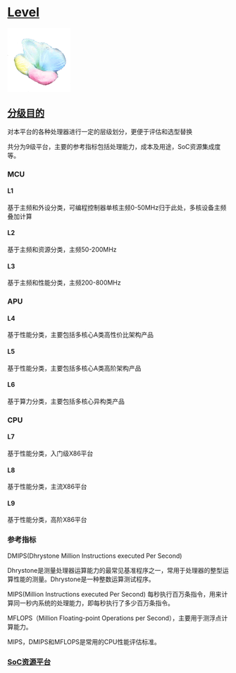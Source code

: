 ﻿# [Level](https://github.com/sochub/Level) 
[![sites](SoC/SoC.png)](http://www.qitas.cn) 
## [分级目的](https://github.com/sochub/Level/wiki)

对本平台的各种处理器进行一定的层级划分，更便于评估和选型替换

共分为9级平台，主要的参考指标包括处理能力，成本及用途，SoC资源集成度等。

### MCU

#### L1 

基于主频和外设分类，可编程控制器单核主频0-50MHz归于此处，多核设备主频叠加计算

#### L2

基于主频和资源分类，主频50-200MHz

#### L3

基于主频和性能分类，主频200-800MHz

### APU

#### L4

基于性能分类，主要包括多核心A类高性价比架构产品

#### L5

基于性能分类，主要包括多核心A类高阶架构产品

#### L6

基于算力分类，主要包括多核心异构类产品

### CPU

#### L7

基于性能分类，入门级X86平台

#### L8

基于性能分类，主流X86平台

#### L9

基于性能分类，高阶X86平台

### 参考指标

DMIPS(Dhrystone Million Instructions executed Per Second)

Dhrystone是测量处理器运算能力的最常见基准程序之一，常用于处理器的整型运算性能的测量。Dhrystone是一种整数运算测试程序。

MIPS(Million Instructions executed Per Second) 每秒执行百万条指令，用来计算同一秒内系统的处理能力，即每秒执行了多少百万条指令。

MFLOPS（Million Floating-point Operations per Second），主要用于测浮点计算能力。

MIPS，DMIPS和MFLOPS是常用的CPU性能评估标准。

###  [SoC资源平台](http://www.qitas.cn)  
